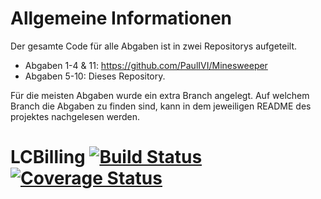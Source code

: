 # Allgemeine Informationen
Der gesamte Code für alle Abgaben ist in zwei Repositorys aufgeteilt.
- Abgaben 1-4 & 11: https://github.com/PaulIVI/Minesweeper
- Abgaben 5-10: Dieses Repository.

Für die meisten Abgaben wurde ein extra Branch angelegt. Auf welchem Branch die Abgaben zu finden sind, kann in dem jeweiligen README des projektes nachgelesen werden.

# LCBilling [![Build Status](https://travis-ci.org/tillreitlinger/LCBilling.svg?branch=main)](https://travis-ci.org/tillreitlinger/LCBilling) [![Coverage Status](https://coveralls.io/repos/github/tillreitlinger/LCBilling/badge.svg?branch=main)](https://coveralls.io/github/tillreitlinger/LCBilling?branch=main) 
